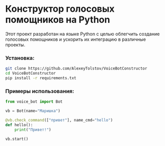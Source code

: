 # Конструктор голосовых помощников на Python 

Этот проект разработан на языке Python с целью облегчить создание голосовых помощников и ускорить их интеграцию в различные проекты.


### Установка:

``` bash
git clone https://github.com/AlexeyTolstov/VoiceBotConstructor
cd VoiceBotConstructor
pip install -r requirements.txt
```

### Примеры использования:

``` python
from voice_bot import Bot

vb = Bot(name="Маришка")

@vb.check_command(["привет"], name_cmd="hello")
def hello():
    print("Привет!")

vb.start()
```